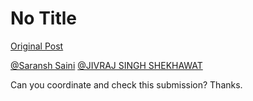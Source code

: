 # No Title

[Original Post](https://discourse.onlinedegree.iitm.ac.in/t/169029/535)

<p><a href="mailto:22f1001123@ds.study.iitm.ac.in">@Saransh Saini</a> <a href="mailto:22f3002542@ds.study.iitm.ac.in">@JIVRAJ SINGH SHEKHAWAT</a></p>
<p>Can you coordinate and check this submission? Thanks.</p>